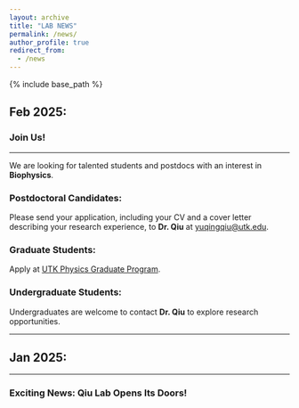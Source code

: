 ```yaml
---
layout: archive
title: "LAB NEWS"
permalink: /news/
author_profile: true
redirect_from:
  - /news
---
```


{% include base_path %}

## **Feb 2025:**  
### Join Us!  

---

We are looking for talented students and postdocs with an interest in **Biophysics**.

### **Postdoctoral Candidates:**  
Please send your application, including your CV and a cover letter describing your research experience, to **Dr. Qiu** at [yuqingqiu@utk.edu](mailto:yuqingqiu@utk.edu).

### **Graduate Students:**  
Apply at [UTK Physics Graduate Program](https://physics.utk.edu/graduate/join-our-program/).

### **Undergraduate Students:**  
Undergraduates are welcome to contact **Dr. Qiu** to explore research opportunities.

---

## **Jan 2025:**  

---

### Exciting News: Qiu Lab Opens Its Doors!




